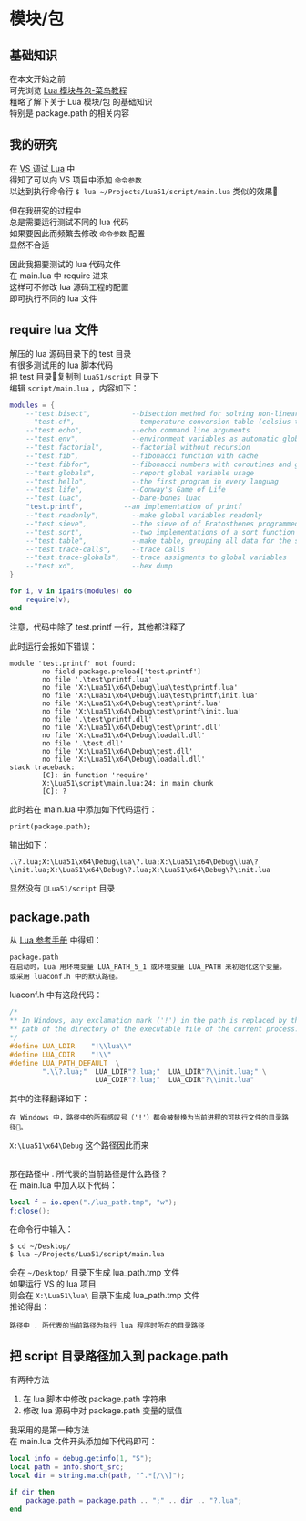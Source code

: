# 模块/包

[LuaModulesPackages]: http://www.runoob.com/lua/lua-modules-packages.html
[LuaManual]: http://www.runoob.com/manual/lua53doc/manual.html#pdf-package.pat

## 基础知识

在本文开始之前  
可先浏览 [Lua 模块与包-菜鸟教程][LuaModulesPackages]  
粗略了解下关于 Lua 模块/包 的基础知识  
特别是 package.path 的相关内容  
  
## 我的研究

在 [VS 调试 Lua](VsDebug.md) 中  
得知了可以向 VS 项目中添加 `命令参数`  
以达到执行命令行 `$ lua ~/Projects/Lua51/script/main.lua` 类似的效果  
  
但在我研究的过程中  
总是需要运行测试不同的 lua 代码  
如果要因此而频繁去修改 `命令参数` 配置  
显然不合适  
  
因此我把要测试的 lua 代码文件  
在 main.lua 中 require 进来  
这样可不修改 lua 源码工程的配置  
即可执行不同的 lua 文件  

## require lua 文件

解压的 lua 源码目录下的 test 目录  
有很多测试用的 lua 脚本代码  
把 test 目录复制到 `Lua51/script` 目录下  
编辑 `script/main.lua` ，内容如下：
```Lua
modules = {
    --"test.bisect",          --bisection method for solving non-linear equations
    --"test.cf",              --temperature conversion table (celsius to farenheit)
    --"test.echo",            --echo command line arguments
    --"test.env",             --environment variables as automatic global variables
    --"test.factorial",       --factorial without recursion
    --"test.fib",             --fibonacci function with cache
    --"test.fibfor",          --fibonacci numbers with coroutines and generators
    --"test.globals",         --report global variable usage
    --"test.hello",           --the first program in every languag
    --"test.life",            --Conway's Game of Life
    --"test.luac",            --bare-bones luac
    "test.printf",          --an implementation of printf
    --"test.readonly",        --make global variables readonly
    --"test.sieve",           --the sieve of of Eratosthenes programmed with coroutines
    --"test.sort",            --two implementations of a sort function
    --"test.table",           --make table, grouping all data for the same item
    --"test.trace-calls",     --trace calls
    --"test.trace-globals",   --trace assigments to global variables
    --"test.xd",              --hex dump
}

for i, v in ipairs(modules) do
    require(v);
end
```
注意，代码中除了 test.printf 一行，其他都注释了  

此时运行会报如下错误：
```
module 'test.printf' not found:
        no field package.preload['test.printf']
        no file '.\test\printf.lua'
        no file 'X:\Lua51\x64\Debug\lua\test\printf.lua'
        no file 'X:\Lua51\x64\Debug\lua\test\printf\init.lua'
        no file 'X:\Lua51\x64\Debug\test\printf.lua'
        no file 'X:\Lua51\x64\Debug\test\printf\init.lua'
        no file '.\test\printf.dll'
        no file 'X:\Lua51\x64\Debug\test\printf.dll'
        no file 'X:\Lua51\x64\Debug\loadall.dll'
        no file '.\test.dll'
        no file 'X:\Lua51\x64\Debug\test.dll'
        no file 'X:\Lua51\x64\Debug\loadall.dll'
stack traceback:
        [C]: in function 'require'
        X:\Lua51\script\main.lua:24: in main chunk
        [C]: ?
```

此时若在 main.lua 中添加如下代码运行：
```
print(package.path);
```
输出如下：
```
.\?.lua;X:\Lua51\x64\Debug\lua\?.lua;X:\Lua51\x64\Debug\lua\?\init.lua;X:\Lua51\x64\Debug\?.lua;X:\Lua51\x64\Debug\?\init.lua
```
显然没有 `Lua51/script` 目录  


## package.path
从 [Lua 参考手册][LuaManual] 中得知：
```
package.path
在启动时，Lua 用环境变量 LUA_PATH_5_1 或环境变量 LUA_PATH 来初始化这个变量。
或采用 luaconf.h 中的默认路径。
```
luaconf.h 中有这段代码：
```C
/*
** In Windows, any exclamation mark ('!') in the path is replaced by the
** path of the directory of the executable file of the current process.
*/
#define LUA_LDIR	"!\\lua\\"
#define LUA_CDIR	"!\\"
#define LUA_PATH_DEFAULT  \
		".\\?.lua;"  LUA_LDIR"?.lua;"  LUA_LDIR"?\\init.lua;" \
		             LUA_CDIR"?.lua;"  LUA_CDIR"?\\init.lua"
```
其中的注释翻译如下：
```
在 Windows 中，路径中的所有感叹号（'!'）都会被替换为当前进程的可执行文件的目录路径。
```
`X:\Lua51\x64\Debug` 这个路径因此而来  


## 
那在路径中 . 所代表的当前路径是什么路径？   
在 main.lua 中加入以下代码：
```Lua
local f = io.open("./lua_path.tmp", "w");
f:close();
``` 
在命令行中输入：
```
$ cd ~/Desktop/
$ lua ~/Projects/Lua51/script/main.lua
```
会在 `~/Desktop/` 目录下生成 lua_path.tmp 文件  
如果运行 VS 的 lua 项目  
则会在 `X:\Lua51\lua\` 目录下生成 lua_path.tmp 文件  
推论得出：
```
路径中 . 所代表的当前路径为执行 lua 程序时所在的目录路径
```


## 把 script 目录路径加入到 package.path

有两种方法

1. 在 lua 脚本中修改 package.path 字符串
2. 修改 lua 源码中对 package.path 变量的赋值

我采用的是第一种方法  
在 main.lua 文件开头添加如下代码即可：
```Lua
local info = debug.getinfo(1, "S");
local path = info.short_src;
local dir = string.match(path, "^.*[/\\]");

if dir then
    package.path = package.path .. ";" .. dir .. "?.lua";
end
```